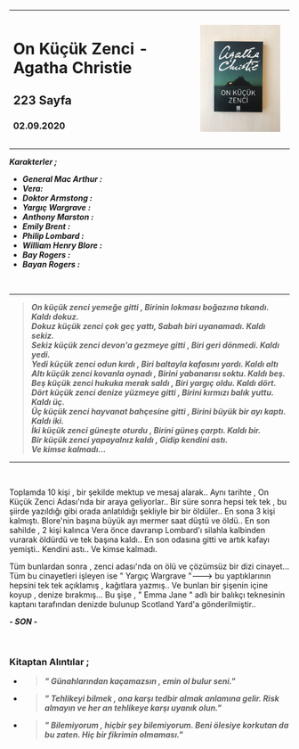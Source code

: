 


<table><tr>
<td align="left"> 
  
# On Küçük Zenci - Agatha Christie
## 223 Sayfa
### 02.09.2020

  
</td>
<td> 
  <p align="center" style="padding: 10px">
    <img alt="Bir-Delinin-Hatıra-Defteri" src="../images/11_on_kucuk_zenci.jpg" width="250">
    <br>
    
  </p> 
</td>

</tr></table>

***Karakterler ;***
- ***General Mac Arthur :***
- ***Vera:***
- ***Doktor Armstong :***
- ***Yargıç Wargrave :***
- ***Anthony Marston :***
- ***Emily Brent :***
- ***Philip Lombard :***
- ***William Henry Blore :***
- ***Bay Rogers :***
- ***Bayan Rogers :***

<br>

___

> ***On küçük zenci yemeğe gitti , 
Birinin lokması boğazına tıkandı. Kaldı dokuz. <br>
Dokuz küçük zenci çok geç yattı,
Sabah biri uyanamadı. Kaldı sekiz.<br>
Sekiz küçük zenci devon'a gezmeye gitti , 
Biri geri dönmedi. Kaldı yedi.<br>
Yedi küçük zenci odun kırdı , 
Biri baltayla kafasını yardı. Kaldı altı<br>
Altı küçük zenci kovanla oynadı , 
Birini yabanarısı soktu. Kaldı beş.<br>
Beş küçük zenci hukuka merak saldı ,
Biri yargıç oldu. Kaldı dört.<br>
Dört küçük zenci denize yüzmeye gitti ,
Birini kırmızı balık yuttu. Kaldı üç.<br>
Üç küçük zenci hayvanat bahçesine gitti ,
Birini büyük bir ayı kaptı. Kaldı iki.<br>
İki küçük zenci güneşte oturdu , 
Birini güneş çarptı. Kaldı bir.<br>
Bir küçük zenci yapayalnız kaldı , 
Gidip kendini astı.<br>
Ve kimse kalmadı...***
____

<br>

Toplamda 10 kişi , bir şekilde mektup ve mesaj  alarak.. Aynı tarihte , On Küçük Zenci Adası'nda bir araya geliyorlar.. Bir süre sonra hepsi tek tek , bu şiirde yazıldığı gibi orada anlatıldığı şekliyle bir bir öldüler.. En sona 3 kişi kalmıştı.  Blore'nin başına büyük ayı mermer saat düştü ve öldü.. En son sahilde , 2 kişi kalınca Vera önce davranıp Lombard'ı silahla kalbinden vurarak öldürdü ve tek başına kaldı.. En son odasına gitti ve artık kafayı yemişti.. Kendini astı.. Ve kimse kalmadı.

Tüm bunlardan sonra , zenci adası'nda on ölü ve çözümsüz bir dizi cinayet... <br>
Tüm bu cinayetleri işleyen ise " Yargıç Wargrave "---> bu yaptıklarının hepsini tek tek açıklamış , kağıtlara yazmış.. Ve bunları bir şişenin içine koyup , denize bırakmış... Bu şişe , " Emma Jane " adlı bir balıkçı teknesinin kaptanı tarafından denizde bulunup Scotland Yard'a gönderilmiştir..

***- SON -***

   <br>

### Kitaptan Alıntılar ;
- > ***" Günahlarından kaçamazsın , emin ol bulur seni."***
- > ***" Tehlikeyi bilmek , ona karşı tedbir almak anlamına gelir. Risk almayın ve her an tehlikeye karşı uyanık olun."***
- > ***" Bilemiyorum , hiçbir şey bilemiyorum. Beni ölesiye korkutan da bu zaten. Hiç bir fikrimin olmaması."***


